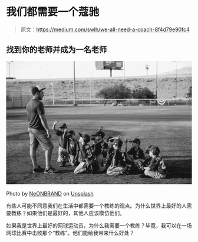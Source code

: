 # 我们都需要一个蔻驰

> 原文：<https://medium.com/swlh/we-all-need-a-coach-8f4d79e90fc4>

## 找到你的老师并成为一名老师

![](img/797c124567ecfbde5da1b2bc46e2eae5.png)

Photo by [NeONBRAND](https://unsplash.com/@neonbrand?utm_source=medium&utm_medium=referral) on [Unsplash](https://unsplash.com?utm_source=medium&utm_medium=referral)

有些人可能不同意我们在生活中都需要一个教练的观点。为什么世界上最好的人需要教练？如果他们是最好的，其他人应该模仿他们。

如果我是世界上最好的网球运动员，为什么我需要一个教练？毕竟，我可以在一场网球比赛中击败那个“教练”。他们能给我带来什么好处？